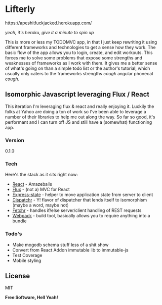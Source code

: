 # Lifterly

https://apeshitfuckjacked.herokuapp.com/

*yeah, it's heroku, give it a minute to spin up*

This is more or less my TODOMVC app, in that I just keep rewriting it using different frameworks and technologies to get a sense how they work. The basic flow of the app allows you to login, create, and edit workouts. This forces me to solve some problems that expose some strengths and weaknesses of frameworks as I work with them. It gives me a better sense of what's going on than a simple todo list or the author's tutorial, which usually only caters to the frameworks strengths *cough* angular phonecat *cough*.

## Isomorphic Javascript leveraging Flux / React

This iteration I'm leveraging flux & react and really enjoying it. Luckily the folks at Yahoo are doing a ton of work so I've been able to leverage a number of their libraries to help me out along the way. So far so good, it's performant and I can turn off JS and still have a (somewhat) functioning app. 

### Version

0.1.0

### Tech

Here's the stack as it sits right now:

* [React] - Amazeballs
* [Flux] - (not a) MVC for React
* [Express-state] - helper to move application state from server to client
* [Dispatchr] - Y! flavor of dispatcher that lends itself to isomorphism (maybe a word, maybe not)
* [Fetchr] - handles if/else server/client handling of REST requests
* [Webpack] - build tool, basically allows you to require anything into a bundle


### Todo's

 - Make mogodb schema stuff less of a shit show
 - Convert from React Addon immutable lib to immutable-js
 - Test Coverage
 - Mobile styling

License
----

MIT


**Free Software, Hell Yeah!**

[React]:http://facebook.github.io/react/
[Flux]:http://facebook.github.io/flux/
[YahooFluxExamples]:https://github.com/yahoo/flux-examples
[Express-state]:https://github.com/yahoo/express-state
[Fetchr]:https://github.com/yahoo/fetchr
[Dispatchr]:https://github.com/yahoo/dispatchr
[Webpack]:http://webpack.github.io/
